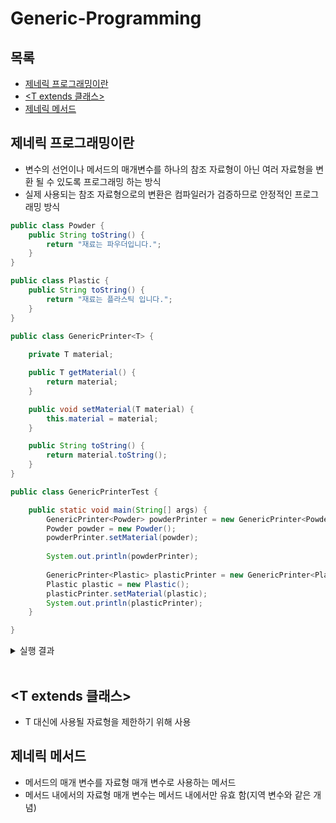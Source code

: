 # Generic-Programming
## 목록
+ [제네릭 프로그래밍이란](#제네릭-프로그래밍이란)
+ [<T extends 클래스>](#<T-extends-클래스>)
+ [제네릭 메서드](#제네릭-메서드)

## 제네릭 프로그래밍이란
- 변수의 선언이나 메서드의 매개변수를 하나의 참조 자료형이 아닌 여러 자료형을 변환 될 수 있도록 프로그래밍 하는 방식
- 실제 사용되는 참조 자료형으로의 변환은 컴파일러가 검증하므로 안정적인 프로그래밍 방식

```java
public class Powder {
	public String toString() {
		return "재료는 파우더입니다.";
	}
}
```
```java
public class Plastic {
	public String toString() {
		return "재료는 플라스틱 입니다.";
	}
}
```
```java
public class GenericPrinter<T> {
	
	private T material;

	public T getMaterial() {
		return material;
	}

	public void setMaterial(T material) {
		this.material = material;
	}

	public String toString() {
		return material.toString();
	}
}
```
```java
public class GenericPrinterTest {

	public static void main(String[] args) {
		GenericPrinter<Powder> powderPrinter = new GenericPrinter<Powder>();
		Powder powder = new Powder();
		powderPrinter.setMaterial(powder);
		
		System.out.println(powderPrinter);
		
		GenericPrinter<Plastic> plasticPrinter = new GenericPrinter<Plastic>();
		Plastic plastic = new Plastic();
		plasticPrinter.setMaterial(plastic);
		System.out.println(plasticPrinter);
	}

}
```
<details>
<summary>실행 결과</summary>
<div>
재료는 파우더입니다. <br>
재료는 플라스틱입니다.
</div>
</details>
<br>

## <T extends 클래스>
- T 대신에 사용될 자료형을 제한하기 위해 사용

## 제네릭 메서드
- 메서드의 매개 변수를 자료형 매개 변수로 사용하는 메서드
- 메서드 내에서의 자료형 매개 변수는 메서드 내에서만 유효 함(지역 변수와 같은 개념)


